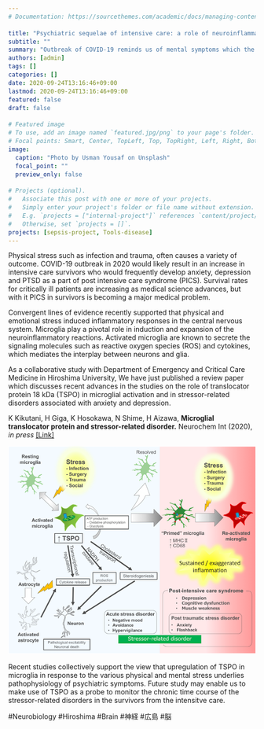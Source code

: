 ```yaml
---
# Documentation: https://sourcethemes.com/academic/docs/managing-content/

title: "Psychiatric sequelae of intensive care: a role of neuroinflammation"
subtitle: ""
summary: "Outbreak of COVID-19 reminds us of mental symptoms which the critical care survivors might suffer from."
authors: [admin]
tags: []
categories: []
date: 2020-09-24T13:16:46+09:00
lastmod: 2020-09-24T13:16:46+09:00
featured: false
draft: false

# Featured image
# To use, add an image named `featured.jpg/png` to your page's folder.
# Focal points: Smart, Center, TopLeft, Top, TopRight, Left, Right, BottomLeft, Bottom, BottomRight.
image:
  caption: "Photo by Usman Yousaf on Unsplash"
  focal_point: ""
  preview_only: false

# Projects (optional).
#   Associate this post with one or more of your projects.
#   Simply enter your project's folder or file name without extension.
#   E.g. `projects = ["internal-project"]` references `content/project/deep-learning/index.md`.
#   Otherwise, set `projects = []`.
projects: [sepsis-project, Tools-disease]
---
```

Physical stress such as infection and trauma, often causes a variety of outcome. COVID-19 outbreak in 2020 would likely result in an increase in intensive care survivors who would frequently develop anxiety, depression and PTSD as a part of post intensive care syndrome (PICS). Survival rates for critically ill patients are increasing as medical science advances, but with it PICS in survivors is becoming a major medical problem.

Convergent lines of evidence recently supported that physical and emotional stress induced inflammatory responses in the central nervous system. Microglia play a pivotal role in induction and expansion of the neuroinflammatory reactions. Activated microglia are known to secrete the signaling molecules such as reactive oxygen species (ROS) and cytokines, which mediates the interplay between neurons and glia. 

As a collaborative study with Department of Emergency and Critical Care Medicine in Hiroshima University, We have just published a review paper which discusses recent advances in the studies on the role of translocator protein 18 kDa (TSPO) in microglial activation and in stressor-related disorders associated with anxiety and depression. 

K Kikutani, H Giga, K Hosokawa, N Shime, H Aizawa, __Microglial translocator protein and stressor-related disorder.__ Neurochem Int (2020), _in press_
[[Link]](https://doi.org/10.1016/j.neuint.2020.104855)

![neuroinflammation and TSPO](tspo.png)

Recent studies collectively support the view that upregulation of TSPO in microglia in response to the various physical and mental stress underlies pathophysiology of psychiatric symptoms. Future study may enable us to make use of TSPO as a probe to monitor the chronic time course of the stressor-related disorders in the survivors from the intensitve care.

#Neurobiology #Hiroshima #Brain #神経 #広島 #脳